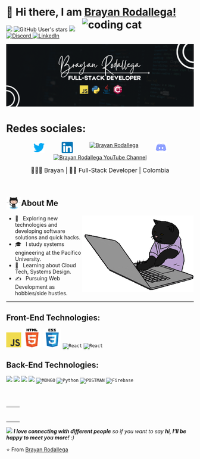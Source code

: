 <!-- Modified from project here:
 https://github.com/novatorem/novatorem
 https://github.com/elmergustavo/elmergustavo
 https://github.com/AnhellO/AnhellO
 https://github.com/naveenverma1/naveenverma1 -->
<div>

# 👋 Hi there, I am <a href="brayanrodallega.github.io">Brayan Rodallega!</a> <img align='right' src="/.github/cat.gif" height="" width="300" alt="coding cat">

</div>

<div>
 


![](https://img.shields.io/github/followers/brayanrodallega?label=follow&logo=github&style=flat-square)
![GitHub User's stars](https://img.shields.io/github/stars/brayanrodallega?label=%E2%AD%90GitHub%20stars&style=flat-square)
![](https://komarev.com/ghpvc/?username=brayanrodallega&style=flat-square&color=ff69b4)
<a href="https://discord.com/user/947269343790649364">
        <img src="https://img.shields.io/badge/discord-Brayan1a1%239991-369?style=flat-square&logo=discord&logoColor=white&color=purple" alt="Discord" title="Discord">
</a>
<a href="https://www.linkedin.com/in/brayan-rodallega/">
        <img src="https://img.shields.io/badge/linkedIn-Brayan Rodallega-1DB954?style=flat-square&logo=linkedin&logoColor=white&color=blue" alt="LinkedIn" title="LinkedIn">
</a>


![mi perfil](https://github.com/brayanrodallega/brayanrodallega/blob/main/Banner.png)

# Redes sociales:
<div align='center' style="display: flex; flex-wrap: wrap; justify-content: center; align-items: flex-start; column-gap: 20px;">
<a margin='0 0.8rem' style="margin: 0 0.8rem; outline: none;" href="https://twitter.com/brayan1a1" target="_blank"><img src="./assets/social-media/twitter.svg" alt="Brayan Rodallega" width="30"  /></a>
<a margin='0 0.8rem' style="margin: 0 0.8rem; outline: none;" href="https://www.linkedin.com/in/brayanrodallega/" target="blank"><img src="./assets/social-media/linkedin.svg" alt="Brayan Rodallega" width="30" /></a>
<a margin='0 0.8rem' style="margin: 0 0.8rem; outline: none;" href='mailto:thebrayan1a1@outlook.com' target='_blank'><img src="./assets/social-media/outlook.svg" width="30" alt="Brayan Rodallega" /></a>
<a margin='0 0.8rem' style="margin: 0 0.8rem; outline: none;" href="https://discord.com/user/947269343790649364" target="_blank" ><img src="./assets/discord.svg" alt="Brayan Rodallega" width='30'></a>
<a href="https://www.youtube.com/channel/UCuvq-l94LVPqSZQnv8Lop4Q">
    <img src="https://www.vectorlogo.zone/logos/youtube/youtube-icon.svg" alt="Brayan Rodallega YouTube Channel" height="30" width="30">
</a>
</div>

<p style="text-align: center; font-size: 1rem;" align='center'>👨🏾‍🦱 Brayan | 👨‍💻 Full-Stack Developer | Colombia</p>


<br />

<h2 style="display: flex; align-items: center; margin-bottom: 1rem;"><img style="width: 40px; margin: 0;" src="./assets/Octocat/Octocat.png" alt="🌟" width='40' /> About Me</h2>


<img align='right' src="https://github.com/BhavyaCodes/BhavyaCodes/blob/master/.github/cat.gif" height="" width="300" alt="coding cat">

- 🤔 &nbsp; Exploring new technologies and developing software solutions and quick hacks.
- 🎓 &nbsp; I study systems engineering at the Pacífico University.
- 🌱 &nbsp; Learning about Cloud Tech, Systems Design.
- ✍️ &nbsp; Pursuing Web Development as hobbies/side hustles.

<hr>

<!-- <h3> 🛠 &nbsp;Tech Stack</h3> -->


 ## Front-End Technologies:
<code><img height="40" src="https://raw.githubusercontent.com/github/explore/80688e429a7d4ef2fca1e82350fe8e3517d3494d/topics/javascript/javascript.png" alt="Javascript"/></code>
<code><img height="50" src="https://raw.githubusercontent.com/github/explore/80688e429a7d4ef2fca1e82350fe8e3517d3494d/topics/html/html.png" alt="HTML5"/></code>
<code><img height="50" src="https://raw.githubusercontent.com/github/explore/80688e429a7d4ef2fca1e82350fe8e3517d3494d/topics/css/css.png" alt="CSS"/></code>
<code><img height="50" src="https://cdn.iconscout.com/icon/free/png-256/react-3-1175109.png" alt="React"/></code>
<code><img height="50" src="https://angular.io/assets/images/logos/angular/logo-nav@2x.png" alt="React"/></code>

 
 ## Back-End Technologies:

<code><img height="40" src="https://cdn.iconscout.com/icon/free/png-256/java-60-1174953.png"/></code>
<code><img height="40" src="https://spring.io/images/spring-logo-9146a4d3298760c2e7e49595184e1975.svg"/></code>
<code><img height="40" src="https://cdn.iconscout.com/icon/free/png-256/node-js-1-1174935.png"/></code>
<code><img height="50" src="https://styles.redditmedia.com/t5_2qm6k/styles/communityIcon_dhjr6guc03x51.png?width=256&s=3e825b7205c7f497d4695028e358d26ee359f84b"/></code>
<code><img height="50" src="https://davidrengifo.files.wordpress.com/2017/09/mongodb-logo.png" alt="MONGO"/></code>
<code><img height="50" src="https://github.com/elmergustavo/elmergustavo/blob/master/assets/python.svg" alt="Python"/></code>
<code><img height="50" src="https://cdn.iconscout.com/icon/free/png-256/postman-3521648-2945092.png" alt="POSTMAN"/></code>
<code><img height="50" src="https://www.vectorlogo.zone/logos/firebase/firebase-icon.svg" alt="Firebase"/></code>
<!-- <code><img height="50" src="https://argoitz.com/wp-content/uploads/2020/03/express-logo.png" alt="EXPRESS"/></code> -->
<!--  <code><img height="50" src="https://ejspr.com/app/uploads/2021/03/EJS-Monogram_Grass-Green_High-Res.png" alt="EJS"/></code>  -->


<br/>

 <br/>

<table width="100%" border: none > 
  <tr border: none>
    <td width="50%" border: none>
        &nbsp; <br>
        <a href="https://github.com/brayanrodallega/brayanrodallega"><img alt="" src="https://github-readme-stats.vercel.app/api?username=brayanrodallega&show_icons=true&count_private=true&theme=merko&hide_border=true&bg_color=0D1117" /></a>
  </td>
  <td width="50%" border: none>
        <a href="https://brayanrodallega.github.io/"><img alt="" src="https://github-readme-stats.vercel.app/api/top-langs/?username=brayanrodallega&show_count=8&count_private=true&layout=compact&theme=react&hide_border=true&bg_color=0D1117" /></a>
  </td>
  </tr>
</table>
  
<img src="https://media.giphy.com/media/LnQjpWaON8nhr21vNW/giphy.gif" width="60"> <em><b>I love connecting with different people</b> so if you want to say <b>hi, I'll be happy to meet you more!</b> :)</em>

⭐️ From [Brayan Rodallega](https://github.com/brayanrodallega)

<!--
![GitHub stats](https://github-readme-stats.vercel.app/api?username=brayanrodallega&show_icons=true&theme=algolia&line_height=29&hide=stars&count_private=true%22%20style=%22vertical-align:middle)
-->

  <!--
- 💻 &nbsp;
  ![Python](https://img.shields.io/badge/-Python-333333?style=flat&logo=python)
  ![Java](https://img.shields.io/badge/-Java-333333?style=flat&logo=Java&logoColor=007396)
  ![C++](https://img.shields.io/badge/-C++-333333?style=flat&logo=C%2B%2B&logoColor=00599C)
  ![R (Statistics)](https://img.shields.io/badge/-R-333333?style=flat&logo=R&logoColor=276DC3)
- 🌐 &nbsp;
  ![HTML5](https://img.shields.io/badge/-HTML5-333333?style=flat&logo=HTML5)
  ![CSS](https://img.shields.io/badge/-CSS-333333?style=flat&logo=CSS3&logoColor=1572B6)
  ![JavaScript](https://img.shields.io/badge/-JavaScript-333333?style=flat&logo=javascript)
  ![Bootstrap](https://img.shields.io/badge/-Bootstrap-333333?style=flat&logo=bootstrap&logoColor=563D7C)
  ![Node.js](https://img.shields.io/badge/-Node.js-333333?style=flat&logo=node.js)
  ![React](https://img.shields.io/badge/-React-333333?style=flat&logo=react)
- 🛢 &nbsp;
  ![MySQL](https://img.shields.io/badge/-MySQL-333333?style=flat&logo=mysql)
  ![MongoDB](https://img.shields.io/badge/-MongoDB-333333?style=flat&logo=mongodb)
- ⚙️ &nbsp;
  ![Git](https://img.shields.io/badge/-Git-333333?style=flat&logo=git)
  ![GitHub](https://img.shields.io/badge/-GitHub-333333?style=flat&logo=github)
  ![Markdown](https://img.shields.io/badge/-Markdown-333333?style=flat&logo=markdown)
- 🔧 &nbsp;
  ![Visual Studio Code](https://img.shields.io/badge/-Visual%20Studio%20Code-333333?style=flat&logo=visual-studio-code&logoColor=007ACC)
  ![RStudio](https://img.shields.io/badge/-RStudio-333333?style=flat&logo=rstudio)
  ![Eclipse](https://img.shields.io/badge/-Eclipse-333333?style=flat&logo=eclipse-ide&logoColor=2C2255)
- 🖥 &nbsp;
  ![Illustrator](https://img.shields.io/badge/-Illustrator-333333?style=flat&logo=adobe-illustrator)
  ![Photoshop](https://img.shields.io/badge/-Photoshop-333333?style=flat&logo=adobe-photoshop)
  ![InDesign](https://img.shields.io/badge/-InDesign-333333?style=flat&logo=adobe-indesign)

<br/>


-->
<!--



Here are some ideas to get you started:

- 🔭 I’m currently working on ... modific
- 🌱 I’m currently learning ...
- 👯 I’m looking to collaborate on ...
- 🤔 I’m looking for help with ...
- 💬 Ask me about ...
- 📫 How to reach me: ...
- 😄 Pronouns: ...
- ⚡ Fun fact: ...
-->
